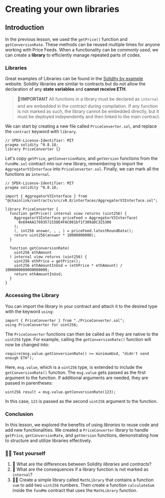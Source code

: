 # Creating your own libraries

## Introduction

In the previous lesson, we used the `getPrice()` function and `getConversionRate`. These methods can be reused multiple times for anyone working with Price Feeds. When a functionality can be _commonly used_, we can create a **library** to efficiently manage repeated parts of codes.

### Libraries

Great examples of Libraries can be found in the [Solidity by example](https://solidity-by-example.org/library/) website.
Solidity libraries are similar to contracts but do not allow the declaration of any **state variables** and **cannot receive ETH**.

> 👀❗**IMPORTANT**
> All functions in a library must be declared as `internal` and are embedded in the contract during compilation. If any function is not marked as such, the library cannot be embedded directly, but it must be deployed independently and then linked to the main contract.

We can start by creating a new file called `PriceConverter.sol`, and replace the `contract` keyword with `library`.

```solidity
// SPDX-License-Identifier: MIT
pragma solidity ^0.8.18;
library PriceConverter {}
```

Let's copy `getPrice`, `getConversionRate`, and `getVersion` functions from the `FundMe.sol` contract into our new library, remembering to import the `AggregatorV3Interface` into `PriceConverter.sol`. Finally, we can mark all the functions as `internal`.

```solidity
// SPDX-License-Identifier: MIT
pragma solidity ^0.8.18;

import { AggregatorV3Interface } from "@chainlink/contracts/src/v0.8/interfaces/AggregatorV3Interface.sol";

library PriceConverter {
  function getPrice() internal view returns (uint256) {
    AggregatorV3Interface priceFeed = AggregatorV3Interface(
      0x694AA1769357215DE4FAC081bf1f309aDC325306
    );
    (, int256 answer, , , ) = priceFeed.latestRoundData();
    return uint256(answer * 10000000000);
  }

  function getConversionRate(
    uint256 ethAmount
  ) internal view returns (uint256) {
    uint256 ethPrice = getPrice();
    uint256 ethAmountInUsd = (ethPrice * ethAmount) / 1000000000000000000;
    return ethAmountInUsd;
  }
}
```

### Accessing the Library

You can import the library in your contract and attach it to the desired type with the keyword `using`:

```solidity
import { PriceConverter } from "./PriceConverter.sol";
using PriceConverter for uint256;
```

The `PriceConverter` functions can then be called as if they are native to the `uint256` type. For example, calling the `getConversionRate()` function will now be changed into:

```solidity
require(msg.value.getConversionRate() >= minimumUsd, "didn't send enough ETH");
```

Here, `msg.value`, which is a `uint256` type, is extended to include the `getConversionRate()` function. The `msg.value` gets passed as the first argument to the function. If additional arguments are needed, they are passed in parentheses:

```solidity
uint256 result = msg.value.getConversionRate(123);
```

In this case, `123` is passed as the second `uint256` argument to the function.

### Conclusion

In this lesson, we explored the benefits of using _libraries_ to reuse code and add new functionalities. We created a `PriceConverter` library to handle `getPrice`, `getConversionRate`, and `getVersion` functions, demonstrating how to structure and utilize libraries effectively.

### 🧑‍💻 Test yourself

1. 📕 What are the differences between Solidity _libraries_ and _contracts_?
2. 📕 What are the consequences if a library function is not marked as `internal`?
3. 🧑‍💻 Create a simple library called `MathLibrary` that contains a function `sum` to add two `uint256` numbers. Then create a function `calculateSum` inside the `fundMe` contract that uses the `MathLibrary` function.
